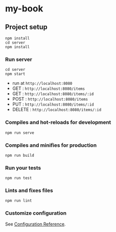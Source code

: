 # my-book

## Project setup
```
npm install
cd server
npm install
```

### Run server
```
cd server
npm start
```
- run at `http://localhost:8080`
- GET : `http://localhost:8080/items`
- GET : `http://localhost:8080/items/:id`
- POST : `http://localhost:8080/items`
- PUT : `http://localhost:8080/items/:id`
- DELETE : `http://localhost:8080/items/:id`

### Compiles and hot-reloads for development
```
npm run serve
```

### Compiles and minifies for production
```
npm run build
```

### Run your tests
```
npm run test
```

### Lints and fixes files
```
npm run lint
```

### Customize configuration
See [Configuration Reference](https://cli.vuejs.org/config/).
